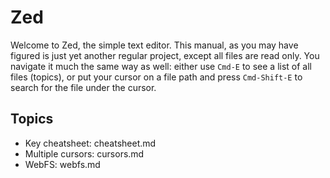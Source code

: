 Zed
===

Welcome to Zed, the simple text editor. This manual, as you may have figured
is just yet another regular project, except all files are read only. You
navigate it much the same way as well: either use `Cmd-E` to see a list of all
files (topics), or put your cursor on a file path and press `Cmd-Shift-E` to
search for the file under the cursor.

Topics
------

* Key cheatsheet: cheatsheet.md
* Multiple cursors: cursors.md
* WebFS: webfs.md
